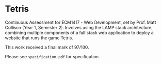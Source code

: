 # Tetris
Continuous Assessment for ECM1417 - Web Development, set by Prof. Matt Collison (Year 1, Semester 2). Involves using the LAMP stack architecture, combining multiple components of a full stack web application to deploy a website that runs the game Tetris.

This work received a final mark of 97/100.

Please see `specification.pdf` for specification.
